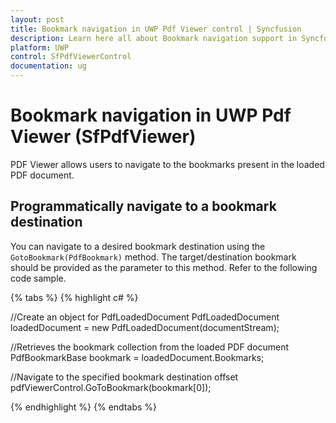 ```yaml
---
layout: post
title: Bookmark navigation in UWP Pdf Viewer control | Syncfusion
description: Learn here all about Bookmark navigation support in Syncfusion UWP Pdf Viewer (SfPdfViewer) control and more.
platform: UWP
control: SfPdfViewerControl
documentation: ug
---
```


# Bookmark navigation in UWP Pdf Viewer (SfPdfViewer)

PDF Viewer allows users to navigate to the bookmarks present in the loaded PDF document. 

## Programmatically navigate to a bookmark destination

You can navigate to a desired bookmark destination using the `GotoBookmark(PdfBookmark)` method. The target/destination bookmark should be provided as the parameter to this method. Refer to the following code sample.

{% tabs %}
{% highlight c# %}

//Create an object for PdfLoadedDocument
PdfLoadedDocument loadedDocument = new PdfLoadedDocument(documentStream);

//Retrieves the bookmark collection from the loaded PDF document
PdfBookmarkBase bookmark = loadedDocument.Bookmarks;

//Navigate to the specified bookmark destination offset
pdfViewerControl.GoToBookmark(bookmark[0]);

{% endhighlight %}
{% endtabs %}
